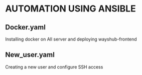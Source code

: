 # AUTOMATION USING ANSIBLE

## Docker.yaml

Installing docker on All server and deploying wayshub-frontend

## New_user.yaml

Creating a new user and configure SSH access

